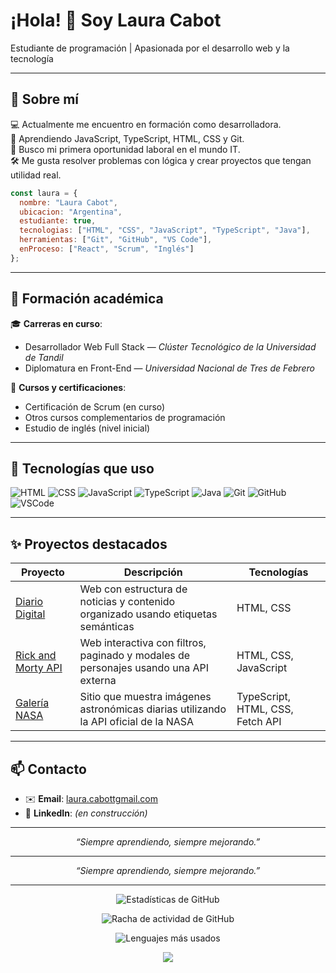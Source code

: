 # ¡Hola! 👋 Soy **Laura Cabot**  
Estudiante de programación | Apasionada por el desarrollo web y la tecnología

---

## 🚀 Sobre mí

💻 Actualmente me encuentro en formación como desarrolladora.  
🌱 Aprendiendo JavaScript, TypeScript, HTML, CSS y Git.  
🎯 Busco mi primera oportunidad laboral en el mundo IT.  
🛠 Me gusta resolver problemas con lógica y crear proyectos que tengan utilidad real.

```js
const laura = {
  nombre: "Laura Cabot",
  ubicacion: "Argentina",
  estudiante: true,
  tecnologias: ["HTML", "CSS", "JavaScript", "TypeScript", "Java"],
  herramientas: ["Git", "GitHub", "VS Code"],
  enProceso: ["React", "Scrum", "Inglés"]
};
```

---

## 🧠 Formación académica

🎓 **Carreras en curso**:
- Desarrollador Web Full Stack — *Clúster Tecnológico de la Universidad de Tandil*
- Diplomatura en Front-End — *Universidad Nacional de Tres de Febrero*

📘 **Cursos y certificaciones**:
- Certificación de Scrum (en curso)
- Otros cursos complementarios de programación
- Estudio de inglés (nivel inicial)

---

## 🧰 Tecnologías que uso

![HTML](https://img.shields.io/badge/-HTML5-E34F26?style=flat&logo=html5&logoColor=white)
![CSS](https://img.shields.io/badge/-CSS3-1572B6?style=flat&logo=css3)
![JavaScript](https://img.shields.io/badge/-JavaScript-F7DF1E?style=flat&logo=javascript&logoColor=black)
![TypeScript](https://img.shields.io/badge/-TypeScript-3178C6?style=flat&logo=typescript)
![Java](https://img.shields.io/badge/-Java-007396?style=flat&logo=java&logoColor=white)
![Git](https://img.shields.io/badge/-Git-F05032?style=flat&logo=git&logoColor=white)
![GitHub](https://img.shields.io/badge/-GitHub-181717?style=flat&logo=github&logoColor=white)
![VSCode](https://img.shields.io/badge/-VSCode-007ACC?style=flat&logo=visual-studio-code&logoColor=white)

---

## ✨ Proyectos destacados

| Proyecto | Descripción | Tecnologías |
|----------|-------------|-------------|
| [Diario Digital](https://github.com/laura-cabot/diario-digital) | Web con estructura de noticias y contenido organizado usando etiquetas semánticas | HTML, CSS |
| [Rick and Morty API](https://github.com/laura-cabot/rick-and-morty) | Web interactiva con filtros, paginado y modales de personajes usando una API externa | HTML, CSS, JavaScript |
| [Galería NASA](https://github.com/laura-cabot/nasa-api) | Sitio que muestra imágenes astronómicas diarias utilizando la API oficial de la NASA | TypeScript, HTML, CSS, Fetch API |

---

## 📫 Contacto

- ✉️ **Email**: [laura.cabottgmail.com](mailto:laura.cabottgmail.com)  
- 💼 **LinkedIn**: *(en construcción)*

---

<p align="center"><em>“Siempre aprendiendo, siempre mejorando.”</em></p>

---

<p align="center"><em>“Siempre aprendiendo, siempre mejorando.”</em></p>

---

<!-- 📊 Estadísticas de GitHub -->
<p align="center">
  <img src="https://github-readme-stats.vercel.app/api?username=laura-cabot&show_icons=true&theme=tokyonight" alt="Estadísticas de GitHub" />
</p>

<!-- 🔥 Racha de actividad -->
<p align="center">
  <img src="https://github-readme-streak-stats.herokuapp.com/?user=laura-cabot&theme=tokyonight" alt="Racha de actividad de GitHub" />
</p>

<!-- 🧠 Lenguajes más usados -->
<p align="center">
  <img src="https://github-readme-stats.vercel.app/api/top-langs/?username=laura-cabot&layout=compact&theme=tokyonight" alt="Lenguajes más usados" />
</p>

<!-- 👀 Contador de visitas -->
<p align="center">
  <img src="https://komarev.com/ghpvc/?username=laura-cabot&label=Profile%20views&color=0e75b6&style=flat" />
</p>

